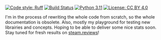 [![Code style: Ruff](https://img.shields.io/endpoint?url=https://raw.githubusercontent.com/astral-sh/ruff/main/assets/badge/v2.json)](https://github.com/astral-sh/ruff)
[![Build Status](https://github.com/Arkhemis/steam-reviews-analysis/actions/workflows/ci.yml/badge.svg)](https://github.com/Arkhemis/steam-reviews-analysis/actions)
[![Python 3.11](https://img.shields.io/badge/python-3.11-blue.svg)](https://www.python.org/downloads/)
[![License: CC BY 4.0](https://img.shields.io/badge/License-CC_BY_4.0-lightgrey.svg)](https://creativecommons.org/licenses/by/4.0/)


I'm in the process of rewriting the whole code from scratch, so the whole documentation is obsolete. Also, mostly my playground for testing new librairies and concepts. Hoping to be able to deliver some nice stats soon. Stay tuned for fresh results on [steam.reviews](http://steam.reviews/)!
